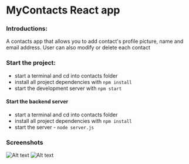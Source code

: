 # MyContacts React app


### Introductions: 
A contacts app that allows you to add contact's profile picture, name and email address. User can also modify or delete each contact

### Start the project:
* start a terminal and cd into contacts folder
* install all project dependencies with `npm install`
* start the development server with `npm start`

#### Start the backend server
* start a terminal and cd into contacts folder
* install all project dependencies with `npm install`
* start the server - `node server.js`


### Screenshots

![Alt text](https://user-images.githubusercontent.com/1784187/31622546-9053f71e-b251-11e7-826e-4d555b390ccf.png "Contacts list")
![Alt text](https://user-images.githubusercontent.com/1784187/31622547-90710aca-b251-11e7-843b-434a215fd596.png "Add new contact")
